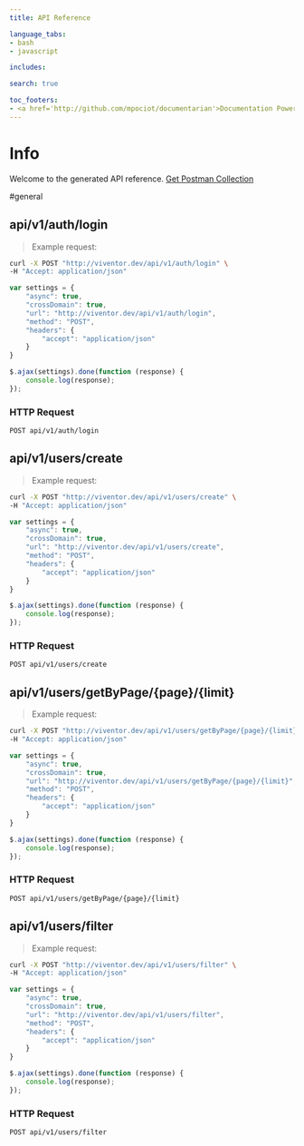 ```yaml
---
title: API Reference

language_tabs:
- bash
- javascript

includes:

search: true

toc_footers:
- <a href='http://github.com/mpociot/documentarian'>Documentation Powered by Documentarian</a>
---
```

<!-- START_INFO -->
# Info

Welcome to the generated API reference.
[Get Postman Collection](http://viventor.dev/docs/collection.json)

<!-- END_INFO -->

#general
<!-- START_2be1f0e022faf424f18f30275e61416e -->
## api/v1/auth/login

> Example request:

```bash
curl -X POST "http://viventor.dev/api/v1/auth/login" \
-H "Accept: application/json"
```

```javascript
var settings = {
    "async": true,
    "crossDomain": true,
    "url": "http://viventor.dev/api/v1/auth/login",
    "method": "POST",
    "headers": {
        "accept": "application/json"
    }
}

$.ajax(settings).done(function (response) {
    console.log(response);
});
```


### HTTP Request
`POST api/v1/auth/login`


<!-- END_2be1f0e022faf424f18f30275e61416e -->

<!-- START_3cfa5b5223a2e8c461eb874eac708303 -->
## api/v1/users/create

> Example request:

```bash
curl -X POST "http://viventor.dev/api/v1/users/create" \
-H "Accept: application/json"
```

```javascript
var settings = {
    "async": true,
    "crossDomain": true,
    "url": "http://viventor.dev/api/v1/users/create",
    "method": "POST",
    "headers": {
        "accept": "application/json"
    }
}

$.ajax(settings).done(function (response) {
    console.log(response);
});
```


### HTTP Request
`POST api/v1/users/create`


<!-- END_3cfa5b5223a2e8c461eb874eac708303 -->

<!-- START_dc226423a54383379e87b9f6841dc5a0 -->
## api/v1/users/getByPage/{page}/{limit}

> Example request:

```bash
curl -X POST "http://viventor.dev/api/v1/users/getByPage/{page}/{limit}" \
-H "Accept: application/json"
```

```javascript
var settings = {
    "async": true,
    "crossDomain": true,
    "url": "http://viventor.dev/api/v1/users/getByPage/{page}/{limit}",
    "method": "POST",
    "headers": {
        "accept": "application/json"
    }
}

$.ajax(settings).done(function (response) {
    console.log(response);
});
```


### HTTP Request
`POST api/v1/users/getByPage/{page}/{limit}`


<!-- END_dc226423a54383379e87b9f6841dc5a0 -->

<!-- START_94e55823360fae7e7fbb1d53d1ca29be -->
## api/v1/users/filter

> Example request:

```bash
curl -X POST "http://viventor.dev/api/v1/users/filter" \
-H "Accept: application/json"
```

```javascript
var settings = {
    "async": true,
    "crossDomain": true,
    "url": "http://viventor.dev/api/v1/users/filter",
    "method": "POST",
    "headers": {
        "accept": "application/json"
    }
}

$.ajax(settings).done(function (response) {
    console.log(response);
});
```


### HTTP Request
`POST api/v1/users/filter`


<!-- END_94e55823360fae7e7fbb1d53d1ca29be -->

